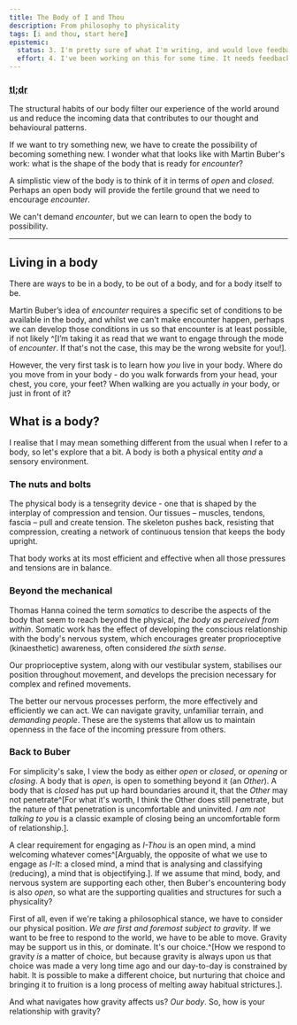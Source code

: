 ```yaml
---
title: The Body of I and Thou
description: From philosophy to physicality
tags: [i and thou, start here]
epistemic:
  status: 3. I'm pretty sure of what I'm writing, and would love feedback on its (lack of) clarity.
  effort: 4. I've been working on this for some time. It needs feedback now.
---
```


### <abbr title="Too long; didn't read">tl;dr</abbr>

The structural habits of our body filter our experience of the world around us and reduce the incoming data that contributes to our thought and behavioural patterns.

If we want to try something new, we have to create the possibility of becoming something new. I wonder what that looks like with Martin Buber's work: what is the shape of the body that is ready for _encounter_?

A simplistic view of the body is to think of it in terms of _open_ and _closed_. Perhaps an open body will provide the fertile ground that we need to encourage _encounter_.

We can't demand _encounter_, but we can learn to open the body to possibility.

---

## Living in a body

There are ways to be in a body, to be out of a body, and for a body itself to be.

Martin Buber’s idea of _encounter_ requires a specific set of conditions to be available in the body, and whilst we can't make encounter happen, perhaps we can develop those conditions in us so that encounter is at least possible, if not likely ^[I’m taking it as read that we want to engage through the mode of _encounter_. If that's not the case, this may be the wrong website for you!].

However, the very first task is to learn how _you_ live in your body. Where do you move from in your body - do you walk forwards from your head, your chest, you core, your feet? When walking are you actually _in_ your body, or just in front of it?

## What is a body?

I realise that I may mean something different from the usual when I refer to a body, so let's explore that a bit. A body is both a physical entity _and_ a sensory environment.

### The nuts and bolts

The physical body is a tensegrity device - one that is shaped by the interplay of compression and tension. Our tissues – muscles, tendons, fascia – pull and create tension. The skeleton pushes back, resisting that compression, creating a network of continuous tension that keeps the body upright.

That body works at its most efficient and effective when all those pressures and tensions are in balance.

### Beyond the mechanical

Thomas Hanna coined the term _somatics_ to describe the aspects of the body that seem to reach beyond the physical, _the body as perceived from within_. Somatic work has the effect of developing the conscious relationship with the body's nervous system, which encourages greater proprioceptive (kinaesthetic) awareness, often considered _the sixth sense_.

Our proprioceptive system, along with our vestibular system, stabilises our position throughout movement, and develops the precision necessary for complex and refined movements.

The better our nervous processes perform, the more effectively and efficiently we can act. We can navigate gravity, unfamiliar terrain, and _demanding people_. These are the systems that allow us to maintain openness in the face of the incoming pressure from others.

### Back to Buber

For simplicity's sake, I view the body as either _open_ or _closed_, or _opening_ or _closing_. A body that is _open_, is open to something beyond it (an _Other_). A body that is _closed_ has put up hard boundaries around it, that the _Other_ may not penetrate^[For what it's worth, I think the Other does still penetrate, but the nature of that penetration is uncomfortable and uninvited. _I am not talking to you_ is a classic example of closing being an uncomfortable form of relationship.].

A clear requirement for engaging as _I-Thou_ is an open mind, a mind welcoming whatever comes^[Arguably, the opposite of what we use to engage as _I-It_: a closed mind, a mind that is analysing and classifying (reducing), a mind that is objectifying.]. If we assume that mind, body, and nervous system are supporting each other, then Buber's encountering body is also _open_, so what are the supporting qualities and structures for such a physicality?

First of all, even if we're taking a philosophical stance, we have to consider our physical position. _We are first and foremost subject to gravity_. If we want to be free to respond to the world, we have to be able to move. Gravity may be support us in this, or dominate. It's our choice.^[How we respond to gravity _is_ a matter of choice, but because gravity is always upon us that choice was made a very long time ago and our day-to-day is constrained by habit. It is possible to make a different choice, but nurturing that choice and bringing it to fruition is a long process of melting away habitual strictures.].

And what navigates how gravity affects us? _Our body_. So, how is your relationship with gravity?
